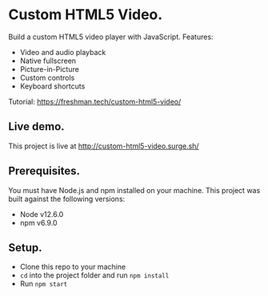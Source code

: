 # Custom HTML5 Video.

Build a custom HTML5 video player with JavaScript. Features:

- Video and audio playback
- Native fullscreen
- Picture-in-Picture
- Custom controls
- Keyboard shortcuts

Tutorial: https://freshman.tech/custom-html5-video/

## Live demo.

This project is live at http://custom-html5-video.surge.sh/

## Prerequisites.

You must have Node.js and npm installed on your machine. This project was built against the following versions:

- Node v12.6.0
- npm v6.9.0

## Setup.

- Clone this repo to your machine
- `cd` into the project folder and run `npm install`
- Run `npm start`

